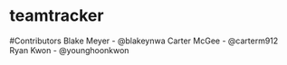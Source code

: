 # teamtracker

#Contributors
Blake Meyer - @blakeynwa
Carter McGee - @carterm912
Ryan Kwon - @younghoonkwon